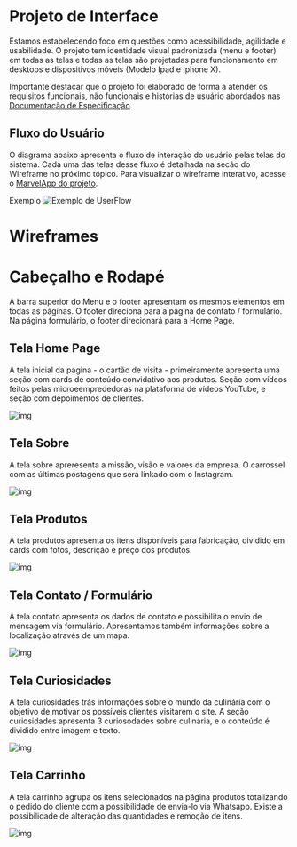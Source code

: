 
# Projeto de Interface

Estamos estabelecendo foco em questões como acessibilidade, agilidade e usabilidade. O projeto tem identidade visual padronizada (menu e footer) em todas as telas e todas as telas são projetadas para funcionamento em desktops e dispositivos móveis (Modelo Ipad e Iphone X).

Importante destacar que  o projeto foi elaborado de forma a atender os requisitos funcionais, não funcionais e histórias de usuário abordados nas <a href="https://github.com/ICEI-PUC-Minas-PMV-ADS/Pequenos-Negocios/blob/main/docs/02-Especifica%C3%A7%C3%A3o%20do%20Projeto.md"> Documentação de Especificação</a>.

## Fluxo do Usuário

O diagrama abaixo apresenta o fluxo de interação do usuário pelas telas do sistema. Cada uma das telas desse fluxo é detalhada na secão do Wireframe no próximo tópico.
Para visualizar o wireframe interativo, acesse o <a href="https://marvelapp.com/prototype/615ej48"> MarvelApp do projeto</a>.

Exemplo
![Exemplo de UserFlow](img/userflow.jpg)

# Wireframes

# Cabeçalho e Rodapé

A barra superior do Menu e o footer apresentam os mesmos elementos em todas as páginas.
O footer direciona para a página de contato / formulário.
Na página formulário, o footer direcionará para a Home Page.

## Tela Home Page

A tela inicial da página - o cartão de visita - primeiramente apresenta uma seção com cards de conteúdo convidativo aos produtos.
Seção com vídeos feitos pelas microeemprededoras na plataforma de vídeos YouTube, e seção com depoimentos de clientes.

![img](img/home.jpg)

## Tela Sobre

A tela sobre apreresenta a missão, visão e valores da empresa.
O carrossel com as últimas postagens que será linkado com o Instagram.

![img](img/sobre.jpg)

## Tela Produtos

A tela produtos apresenta os itens disponíveis para fabricação, dividido em cards com fotos, descrição e preço dos produtos.

![img](img/prod.jpg)

## Tela Contato / Formulário

A tela contato apresenta os dados de contato e possibilita o envio de mensagem via formulário.
Apresentamos também informações sobre a localização através de um mapa.

![img](img/formulario%20e%20contato.jpg)

## Tela Curiosidades

A tela curiosidades trás informações sobre o mundo da culinária com o objetivo de motivar os possíveis clientes visitarem o site.
A seção curiosidades apresenta 3 curiosodades sobre culinária, e o conteúdo é dividido entre imagem e texto.

![img](img/curiosidades.jpg)

## Tela Carrinho

A tela carrinho agrupa os itens selecionados na página produtos totalizando o pedido do cliente com a possibilidade de envia-lo via Whatsapp.
Existe a possibilidade de alteração das quantidades e remoção de itens.

![img](img/sacola%20carrinho.jpg)

